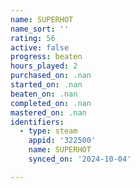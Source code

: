```yaml
---
name: SUPERHOT
name_sort: ''
rating: 56
active: false
progress: beaten
hours_played: 2
purchased_on: .nan
started_on: .nan
beaten_on: .nan
completed_on: .nan
mastered_on: .nan
identifiers:
  - type: steam
    appid: '322500'
    name: SUPERHOT
    synced_on: '2024-10-04'

---
```


